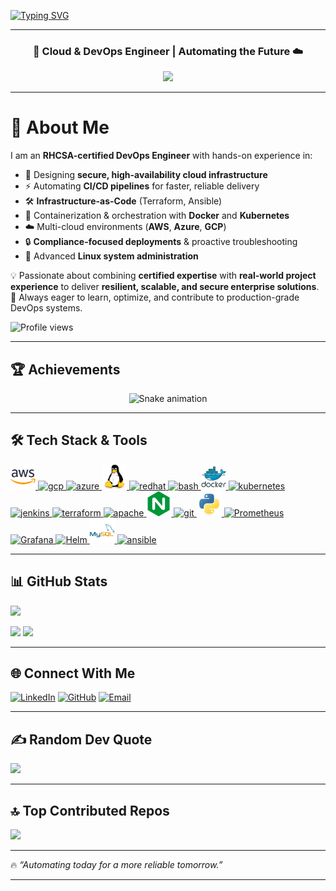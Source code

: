 <!-- Typing SVG -->
[![Typing SVG](https://readme-typing-svg.demolab.com?font=Fira+Code&weight=600&size=24&pause=1000&color=0FF7F0&center=true&vCenter=true&width=1000&lines=Hi%2C+I'm+Omar+Mohamed+Abdelsalam;DevOps+Engineer+%7C+Cloud+%26+Automation+Enthusiast;RHCSA+Certified+%7C+Terraform+%7C+Ansible+%7C+Kubernetes;Always+Learning+%7C+Always+Automating+%7C+Always+Evolving)](https://git.io/typing-svg)

---

<h3 align="center">🚀 Cloud & DevOps Engineer | Automating the Future ☁️</h3>

<p align="center">
  <img src="https://user-images.githubusercontent.com/61057666/169029838-74df663d-2e62-4d77-bdff-b43f7d63f00f.png"/>
</p>

---

# 👋 About Me  

I am an **RHCSA-certified DevOps Engineer** with hands-on experience in:  
- 🚀 Designing **secure, high-availability cloud infrastructure**  
- ⚡ Automating **CI/CD pipelines** for faster, reliable delivery  
- 🛠️ **Infrastructure-as-Code** (Terraform, Ansible)  
- 🐳 Containerization & orchestration with **Docker** and **Kubernetes**  
- ☁️ Multi-cloud environments (**AWS**, **Azure**, **GCP**)  
- 🔒 **Compliance-focused deployments** & proactive troubleshooting  
- 🐧 Advanced **Linux system administration**  

💡 Passionate about combining **certified expertise** with **real-world project experience** to deliver **resilient, scalable, and secure enterprise solutions**.  
📌 Always eager to learn, optimize, and contribute to production-grade DevOps systems. 

![Profile views](https://komarev.com/ghpvc/?username=omarMohamedo-o&label=Profile%20views&color=0e75b6&style=flat)

---

## 🏆 Achievements  

<!-- Snake Contribution Graph -->
<div align="center">
  <img src="https://profile-readme-generator.com/assets/snake.svg" alt="Snake animation" />
</div>

---

## 🛠️ Tech Stack & Tools

<p align="left">
    <a href="https://aws.amazon.com" target="_blank" rel="noreferrer" title="AWS">
        <img src="https://raw.githubusercontent.com/devicons/devicon/master/icons/amazonwebservices/amazonwebservices-original-wordmark.svg" alt="AWS" width="40" height="40" />
    </a>
    <a href="https://cloud.google.com/" target="_blank" rel="noreferrer" title="gcp">
        <img src="https://www.vectorlogo.zone/logos/google_cloud/google_cloud-icon.svg" alt="gcp" width="40" height="40" />
    </a>
    <a href="https://azure.microsoft.com/en-in/" target="_blank" rel="noreferrer" title="azure">
        <img src="https://www.vectorlogo.zone/logos/microsoft_azure/microsoft_azure-icon.svg" alt="azure" width="40" height="40" />
    </a>
    <a href="https://www.linux.org" target="_blank" rel="noreferrer" title="linux">
        <img src="https://raw.githubusercontent.com/devicons/devicon/master/icons/linux/linux-original.svg" alt="linux" width="40" height="40" />
    </a>
    <a href="https://www.redhat.com" target="_blank" rel="noreferrer" title="RedHat">
        <img src="https://www.vectorlogo.zone/logos/redhat/redhat-icon.svg" alt="redhat" width="40" height="40" />
    </a>
    <a href="https://www.gnu.org/software/bash/" target="_blank" rel="noreferrer" title="bash">
        <img src="https://www.vectorlogo.zone/logos/gnu_bash/gnu_bash-icon.svg" alt="bash" width="40" height="40" />
    </a>
    <a href="https://www.docker.com" target="_blank" rel="noreferrer" title="docker">
        <img src="https://raw.githubusercontent.com/devicons/devicon/master/icons/docker/docker-original-wordmark.svg" alt="docker" width="40" height="40" />
    </a>
    <a href="https://kubernetes.io" target="_blank" rel="noreferrer" title="kubernetes">
        <img src="https://www.vectorlogo.zone/logos/kubernetes/kubernetes-icon.svg" alt="kubernetes" width="40" height="40" />
    </a>
    <a href="https://www.jenkins.io" target="_blank" rel="noreferrer" title="jenkins">
        <img src="https://www.vectorlogo.zone/logos/jenkins/jenkins-icon.svg" alt="jenkins" width="40" height="40" />
    </a>
    <a href="https://www.terraform.io/" target="_blank" rel="noreferrer" title="Terraform">
        <img src="https://www.vectorlogo.zone/logos/terraformio/terraformio-icon.svg" alt="terraform" width="40" height="40" />
    </a>
    <a href="https://httpd.apache.org/" target="_blank" rel="noreferrer" title="Apache">
        <img src="https://www.vectorlogo.zone/logos/apache/apache-icon.svg" alt="apache" width="40" height="40" />
    </a>
    <a href="https://www.nginx.com" target="_blank" rel="noreferrer" title="Nginx">
        <img src="https://raw.githubusercontent.com/devicons/devicon/master/icons/nginx/nginx-original.svg" alt="nginx" width="40" height="40" />
    </a>
    <a href="https://git-scm.com" target="_blank" rel="noreferrer" title="git">
        <img src="https://www.vectorlogo.zone/logos/git-scm/git-scm-icon.svg" alt="git" width="40" height="40" />
    </a>
    <a href="https://www.python.org" target="_blank" rel="noreferrer" title="python">
        <img src="https://raw.githubusercontent.com/devicons/devicon/master/icons/python/python-original.svg" alt="python" width="40" height="40" />
    </a>
    <a href="https://prometheus.io/" target="_blank" rel="noreferrer" title="Prometheus">
        <img src="https://www.vectorlogo.zone/logos/prometheusio/prometheusio-icon.svg" alt="Prometheus" width="40" height="40" />
    </a>
    <a href="https://grafana.com" target="_blank" rel="noreferrer" title="Grafana">
        <img src="https://www.vectorlogo.zone/logos/grafana/grafana-icon.svg" alt="Grafana" width="40" height="40" />
    </a>
    <a href="https://helm.sh" target="_blank" rel="noreferrer" title="Helm">
        <img src="https://www.vectorlogo.zone/logos/helmsh/helmsh-icon.svg" alt="Helm" width="40" height="40" />
    </a>
    <a href="https://www.mysql.com/" target="_blank" rel="noreferrer" title="mysql">
        <img src="https://raw.githubusercontent.com/devicons/devicon/master/icons/mysql/mysql-original-wordmark.svg" alt="mysql" width="40" height="40" />
    </a>
    <a href="https://www.ansible.com/" target="_blank" rel="noreferrer" title="ansible">
        <img src="https://www.vectorlogo.zone/logos/ansible/ansible-icon.svg" alt="ansible" width="40" height="40" />
    </a>
</p>

---

## 📊 GitHub Stats  

<p align="left">
  <img src="https://github-readme-stats.vercel.app/api/top-langs/?username=omarMohamedo-o&theme=tokyonight&hide_border=false&include_all_commits=true&count_private=false&layout=compact" height="180px"/>
</p>

<p align="left">
  <img src="https://github-readme-stats.vercel.app/api?username=omarMohamedo-o&theme=tokyonight&hide_border=false&include_all_commits=true&count_private=false" height="180px"/>
  <img src="https://github-readme-streak-stats.herokuapp.com/?user=omarMohamedo-o&theme=tokyonight&hide_border=false" height="180px"/>
</p>

---

## 🌐 Connect With Me  

[![LinkedIn](https://img.shields.io/badge/LinkedIn-%230077B5.svg?logo=linkedin&logoColor=white)](https://linkedin.com/in/omar-mohamedo-o) 
[![GitHub](https://img.shields.io/badge/GitHub-%23121011.svg?logo=github&logoColor=white)](https://github.com/omarMohamedo-o) 
[![Email](https://img.shields.io/badge/Email-D14836?logo=gmail&logoColor=white)](mailto:omarmo.abdelsalam@gmail.com) 

---

## ✍️ Random Dev Quote  

![](https://quotes-github-readme.vercel.app/api?type=horizontal&theme=radical)  

---

## 🔝 Top Contributed Repos  

![](https://github-contributor-stats.vercel.app/api?username=omarMohamedo-o&limit=5&theme=dark&combine_all_yearly_contributions=true)  

---

🔥 *“Automating today for a more reliable tomorrow.”*  

---
